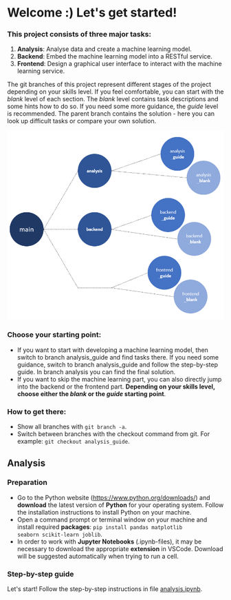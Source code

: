# Welcome :) Let's get started!

### This project consists of three major tasks:
1) **Analysis**: Analyse data and create a machine learning model.
2) **Backend**: Embed the machine learning model into a RESTful service.
3) **Frontend**: Design a graphical user interface to interact with the machine learning service.

The git branches of this project represent different stages of the project depending on your skills level. If you feel comfortable, you can start with the *blank* level of each section. The *blank* level contains task descriptions and some hints how to do so. If you need some more guidance, the *guide* level is recommended. The parent branch contains the solution - here you can look up difficult tasks or compare your own solution.

![](./images/git_branches.PNG)

### Choose your starting point: 
- If you want to start with developing a machine learning model, then switch to branch analysis_guide and find tasks there. If you need some guidance, switch to branch analysis_guide and follow the step-by-step guide. In branch analysis you can find the final solution. 
- If you want to skip the machine learning part, you can also directly jump into the backend or the frontend part. **Depending on your skills level, choose either the *blank* or the *guide* starting point**.


### How to get there:
- Show all branches with <code>git branch -a</code>.
- Switch between branches with the checkout command from git. For example: <code>git checkout analysis_guide</code>.



## Analysis
### Preparation
- Go to the Python website (https://www.python.org/downloads/) and **download** the latest version of **Python** for your operating system. Follow the installation instructions to install Python on your machine.
- Open a command prompt or terminal window on your machine and install required **packages**: <code>pip install pandas matplotlib seaborn scikit-learn joblib</code>.
- In order to work with **Jupyter Notebooks** (.ipynb-files), it may be necessary to download the appropriate **extension** in VSCode. Download will be suggested automatically when trying to run a cell.

### Step-by-step guide
Let's start! Follow the step-by-step instructions in file [analysis.ipynb](./backend/analysis/analysis.ipynb).